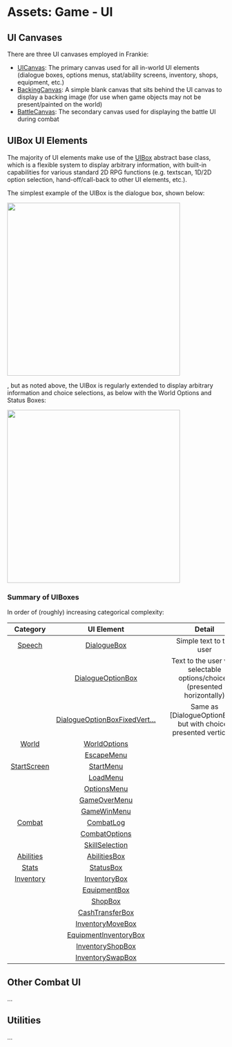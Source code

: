# Assets:  Game - UI

## UI Canvases

There are three UI canvases employed in Frankie:
* [UICanvas](./World/UI%20Canvas.prefab):  The primary canvas used for all in-world UI elements (dialogue boxes, options menus, stat/ability screens, inventory, shops, equipment, etc.)
* [BackingCanvas](./World/BackingCanvas.prefab):  A simple blank canvas that sits behind the UI canvas to display a backing image (for use when game objects may not be present/painted on the world)
* [BattleCanvas](./Combat/Battle%20Canvas.prefab):  The secondary canvas used for displaying the battle UI during combat 

## UIBox UI Elements

The majority of UI elements make use of the [UIBox](../../Scripts/Utils/UIBox/) abstract base class, which is a flexible system to display arbitrary information, with built-in capabilities for various standard 2D RPG functions (e.g. textscan, 1D/2D option selection, hand-off/call-back to other UI elements, etc.).  

The simplest example of the UIBox is the dialogue box, shown below:

<img src="../../../InfoTools/Documentation/Game/UI/ExampleUIBox-DialogueBox.png" width="400">

, but as noted above, the UIBox is regularly extended to display arbitrary information and choice selections, as below with the World Options and Status Boxes:

<img src="../../../InfoTools/Documentation/Game/UI/ExampleUIBox-WorldOptions-Status.png" width="400">

### Summary of UIBoxes

In order of (roughly) increasing categorical complexity:

|      Category       |                 UI Element                 |       | Detail |
| :-----------------: | :----------------------------------------: | :---: | :------------: |
| [Speech](./Speech/) | [DialogueBox](./Speech/DialogueBox.prefab) |       |    Simple text to the user    |
| | [DialogueOptionBox](./Speech/DialogueOptionBox.prefab) | | Text to the user with selectable options/choices (presented horizontally) |
| | [DialogueOptionBoxFixedVert…](./Speech/DialogueOptionBoxFixedVerticalOptions.prefab) | | Same as [DialogueOptionBox], but with choices presented vertically |
| [World](./World/) | [WorldOptions](./World/WorldOptions.prefab) | | |
| | [EscapeMenu](./World/EscapeMenu.prefab) | | |
| [StartScreen](./StartScreen/) | [StartMenu](./StartScreen/StartMenu.prefab) | | |
|  | [LoadMenu](./StartScreen/LoadMenu.prefab) | | |
|  | [OptionsMenu](./StartScreen/OptionsMenu.prefab) | | |
|  | [GameOverMenu](./StartScreen/GameOverMenu.prefab) | | |
|  | [GameWinMenu](./StartScreen/GameWinMenu.prefab) | | |
| [Combat](./Combat/) | [CombatLog](./Combat/MainBattleEntities/CombatLog.prefab) | | |
|  | [CombatOptions](./Combat/MainBattleEntities/CombatOptions.prefab) | | |
|  | [SkillSelection](./Combat/MainBattleEntities/SkillSelection.prefab) | | |
| [Abilities](./Abilities/) | [AbilitiesBox](./Abilities/AbilitiesBox.prefab) | | |
| [Stats](./Stats/) | [StatusBox](./Stats/StatusBox.prefab) | | |
| [Inventory](./Stats/) | [InventoryBox](./Inventory/InventoryBox.prefab) | | |
|  | [EquipmentBox](./Inventory/EquipmentBox.prefab) | | |
|  | [ShopBox](./Inventory/ShopBox.prefab) | | |
|  | [CashTransferBox](./Inventory/CashTransferBox.prefab) | | |
|  | [InventoryMoveBox](./Inventory/InventoryMoveBox.prefab) | | |
|  | [EquipmentInventoryBox](./Inventory/EquipmentInventoryBox.prefab) | | |
|  | [InventoryShopBox](./Inventory/InventoryShopBox.prefab) | | |
|  | [InventorySwapBox](./Inventory/InventorySwapBox.prefab) | | |

## Other Combat UI

…

## Utilities

…
